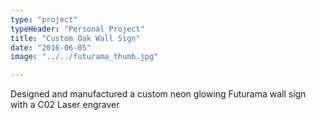 ```yaml
---
type: "project"
typeHeader: "Personal Project"
title: "Custom Oak Wall Sign"
date: "2016-06-05"
image: "../../futurama_thumb.jpg"

---
```


Designed and manufactured a custom neon glowing Futurama wall sign with a C02 Laser engraver
